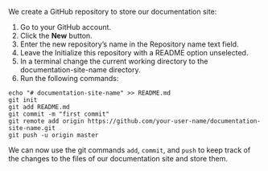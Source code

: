 We create a GitHub repository to store our documentation site:

1. Go to your GitHub account.
1. Click the **New** button.
1. Enter the new repository’s name in the Repository name text field.
1. Leave the Initialize this repository with a README option unselected.
1. In a terminal change the current working directory to the documentation-site-name directory.
1. Run the following commands:

```
echo "# documentation-site-name" >> README.md
git init
git add README.md
git commit -m "first commit"
git remote add origin https://github.com/your-user-name/documentation-site-name.git
git push -u origin master
```

We can now use the git commands `add`, `commit`, and `push` to keep track of the changes to the files of our documentation site and store them.